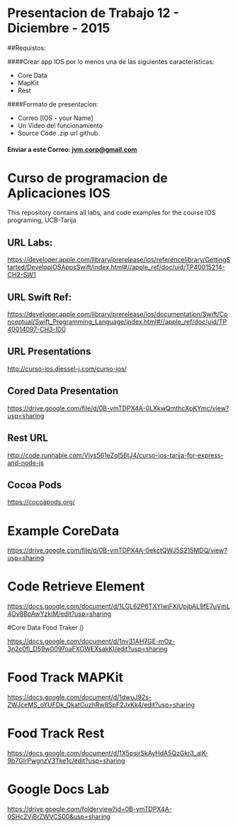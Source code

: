 Presentacion de Trabajo 12 - Diciembre - 2015
==============================================
##Requistos:

####Crear app IOS  por lo menos una de las siguientes características:

- Core Data
- MapKit
- Rest

####Formato de presentacion:
- Correo [IOS - your Name]
- Un Video del funcionamiento
- Source Code .zip url github

#### Enviar a este Correo: jvm.corp@gmail.com

Curso de programacion de Aplicaciones IOS
=========================================

This repository contains all labs, and code examples for the course IOS programing, UCB-Tarija

## URL Labs:

https://developer.apple.com/library/prerelease/ios/referencelibrary/GettingStarted/DevelopiOSAppsSwift/index.html#//apple_ref/doc/uid/TP40015214-CH2-SW1

## URL Swift Ref:
https://developer.apple.com/library/prerelease/ios/documentation/Swift/Conceptual/Swift_Programming_Language/index.html#//apple_ref/doc/uid/TP40014097-CH3-ID0
## URL Presentations
http://curso-ios.diessel-j.com/curso-ios/

##  Cored Data Presentation
https://drive.google.com/file/d/0B-vmTDPX4A-0LXkwQmthcXpKYmc/view?usp=sharing

## Rest URL
http://code.runnable.com/Viys561eZqI56tJ4/curso-ios-tarija-for-express-and-node-js

## Cocoa Pods
https://cocoapods.org/

# Example CoreData 
https://drive.google.com/file/d/0B-vmTDPX4A-0ekctQWJ5S215MDQ/view?usp=sharing

# Code Retrieve Element

https://docs.google.com/document/d/1LGL62P6TXYlwiFXiUpjbAL9fE7uVmL4Ov8BpAwYzkiM/edit?usp=sharing


#Core Data Food Traker ()

https://docs.google.com/document/d/1nv31AH7GE-mOz-3n2c0fl_D59w0097oaFXOWEXsakKI/edit?usp=sharing

# Food Track MAPKit
https://docs.google.com/document/d/1dwuJ92s-ZWJceMS_oYUFDk_QkatOuzhRw8SpF2JxKk4/edit?usp=sharing

# Food Track Rest
https://docs.google.com/document/d/1X5psjrSkAyHdA5QzGkr3_aiK-9b7GIrPwgnzV3Tke1c/edit?usp=sharing

# Google Docs Lab
https://drive.google.com/folderview?id=0B-vmTDPX4A-0SHc2VjBrZWVCS00&usp=sharing

